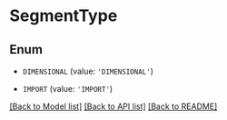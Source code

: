 # SegmentType


## Enum

* `DIMENSIONAL` (value: `'DIMENSIONAL'`)

* `IMPORT` (value: `'IMPORT'`)

[[Back to Model list]](../README.md#documentation-for-models) [[Back to API list]](../README.md#documentation-for-api-endpoints) [[Back to README]](../README.md)


